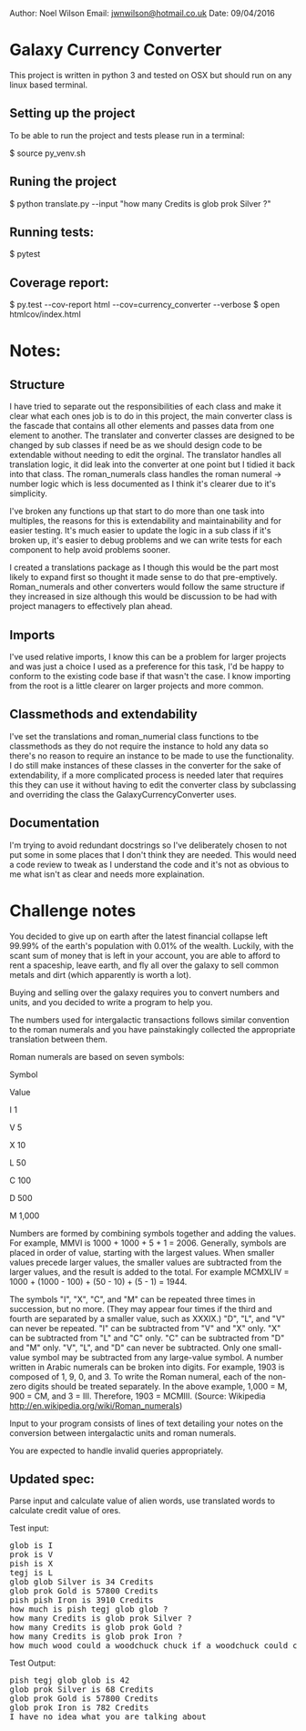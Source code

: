 Author: Noel Wilson
Email: jwnwilson@hotmail.co.uk
Date: 09/04/2016

# Galaxy Currency Converter

This project is written in python 3 and tested on OSX but should run on any linux based terminal.

## Setting up the project

To be able to run the project and tests please run in a terminal:

$ source py_venv.sh

## Runing the project

$ python translate.py --input "how many Credits is glob prok Silver ?"

## Running tests:

$ pytest

## Coverage report:

$ py.test --cov-report html --cov=currency_converter --verbose
$ open htmlcov/index.html

# Notes:

## Structure

I have tried to separate out the responsibilities of each class and make it clear what each ones job is
to do in this project, the main converter class is the fascade that contains all other elements and passes
data from one element to another. The translater and converter classes are designed to be changed by sub classes
if need be as we should design code to be extendable without needing to edit the orginal. The translator handles
all translation logic, it did leak into the converter at one point but I tidied it back into that class. The
roman_numerals class handles the roman numeral -> number logic which is less documented as I think it's clearer
due to it's simplicity.

I've broken any functions up that start to do more than one task into multiples, the reasons for this is extendability
and maintainability and for easier testing. It's much easier to update the logic in a sub class if it's broken up, it's
easier to debug problems and we can write tests for each component to help avoid problems sooner.

I created a translations package as I though this would be the part most likely to expand first so thought it made
sense to do that pre-emptively. Roman_numerals and other converters would follow the same structure if they increased in
size although this would be discussion to be had with project managers to effectively plan ahead.

## Imports

I've used relative imports, I know this can be a problem for larger projects and was just a
choice I used as a preference for this task, I'd be happy to conform to the existing code base
if that wasn't the case. I know importing from the root is a little clearer on larger projects
and more common.

## Classmethods and extendability

I've set the translations and roman_numerial class functions to tbe classmethods
as they do not require the instance to hold any data so there's no reason to require
an instance to be made to use the functionality. I do still make instances of these classes
in the converter for the sake of extendability, if a more complicated process is needed
later that requires this they can use it without having to edit the converter class by subclassing
and overriding the class the GalaxyCurrencyConverter uses.

## Documentation

I'm trying to avoid redundant docstrings so I've deliberately chosen to not put some in some places
that I don't think they are needed. This would need a code review to tweak as I understand the
code and it's not as obvious to me what isn't as clear and needs more explaination.


# Challenge notes

You decided to give up on earth after the latest financial collapse left 99.99% of the earth's population with 0.01% of the wealth. Luckily, with the scant sum of money that is left in your account, you are able to afford to rent a spaceship, leave earth, and fly all over the galaxy to sell common metals and dirt (which apparently is worth a lot).

Buying and selling over the galaxy requires you to convert numbers and units, and you decided to write a program to help you.

The numbers used for intergalactic transactions follows similar convention to the roman numerals and you have painstakingly collected the appropriate translation between them.

Roman numerals are based on seven symbols:

Symbol

Value

I   1

V   5

X   10

L   50

C   100

D   500

M   1,000


Numbers are formed by combining symbols together and adding the values. For example, MMVI is 1000 + 1000 + 5 + 1 = 2006. Generally, symbols are placed in order of value, starting with the largest values. When smaller values precede larger values, the smaller values are subtracted from the larger values, and the result is added to the total. For example MCMXLIV = 1000 + (1000 - 100) + (50 - 10) + (5 - 1) = 1944.

The symbols "I", "X", "C", and "M" can be repeated three times in succession, but no more. (They may appear four times if the third and fourth are separated by a smaller value, such as XXXIX.) "D", "L", and "V" can never be repeated.
"I" can be subtracted from "V" and "X" only. "X" can be subtracted from "L" and "C" only. "C" can be subtracted from "D" and "M" only. "V", "L", and "D" can never be subtracted.
Only one small-value symbol may be subtracted from any large-value symbol.
A number written in Arabic numerals can be broken into digits. For example, 1903 is composed of 1, 9, 0, and 3. To write the Roman numeral, each of the non-zero digits should be treated separately. In the above example, 1,000 = M, 900 = CM, and 3 = III. Therefore, 1903 = MCMIII.
(Source: Wikipedia http://en.wikipedia.org/wiki/Roman_numerals)

Input to your program consists of lines of text detailing your notes on the conversion between intergalactic units and roman numerals.

You are expected to handle invalid queries appropriately.

## Updated spec:

Parse input and calculate value of alien words, use translated words to calculate credit value of ores.

Test input:

<pre>
glob is I
prok is V
pish is X
tegj is L
glob glob Silver is 34 Credits
glob prok Gold is 57800 Credits
pish pish Iron is 3910 Credits
how much is pish tegj glob glob ?
how many Credits is glob prok Silver ?
how many Credits is glob prok Gold ?
how many Credits is glob prok Iron ?
how much wood could a woodchuck chuck if a woodchuck could chuck wood ?
</pre>

Test Output:
<pre>
pish tegj glob glob is 42
glob prok Silver is 68 Credits
glob prok Gold is 57800 Credits
glob prok Iron is 782 Credits
I have no idea what you are talking about
</pre>
